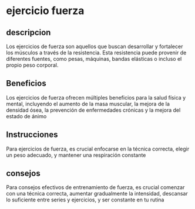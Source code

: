 # ejercicio fuerza

## descripcion 
Los ejercicios de fuerza son aquellos que buscan desarrollar y fortalecer los músculos a través de la resistencia. Esta resistencia puede provenir de diferentes fuentes, como pesas, máquinas, bandas elásticas o incluso el propio peso corporal.

## Beneficios
Los ejercicios de fuerza ofrecen múltiples beneficios para la salud física y mental, incluyendo el aumento de la masa muscular, la mejora de la densidad ósea, la prevención de enfermedades crónicas y la mejora del estado de ánimo

## Instrucciones
Para ejercicios de fuerza, es crucial enfocarse en la técnica correcta, elegir un peso adecuado, y mantener una respiración constante

## consejos 
Para consejos efectivos de entrenamiento de fuerza, es crucial comenzar con una técnica correcta, aumentar gradualmente la intensidad, descansar lo suficiente entre series y ejercicios, y ser constante en tu rutina